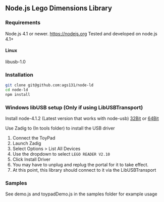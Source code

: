 ## Node.js Lego Dimensions Library


### Requirements 
Node.js 4.1 or newer. https://nodejs.org
Tested and developed on node.js 4.1+

#### Linux 
libusb-1.0

### Installation

```bash
git clone git@github.com:ags131/node-ld
cd node-ld
npm install
```

### Windows libUSB setup (Only if using LibUSBTransport)
Install node-4.1.2 (Latest version that works with node-usb)
[32Bit](https://nodejs.org/dist/v4.1.2/node-v4.1.2-x86.msi)
or
[64Bit](https://nodejs.org/dist/v4.1.2/node-v4.1.2-x64.msi)

Use Zadig to (In tools folder) to install the USB driver

1. Connect the ToyPad
2. Launch Zadig
3. Select Options > List All Devices
4. Use the dropdown to select `LEGO READER V2.10`
5. Click Install Driver
6. You may have to unplug and replug the portal for it to take effect.
7. At this point, this library should connect to it via the LibUSBTransport

### Samples

See demo.js and toypadDemo.js in the samples folder for example usage



